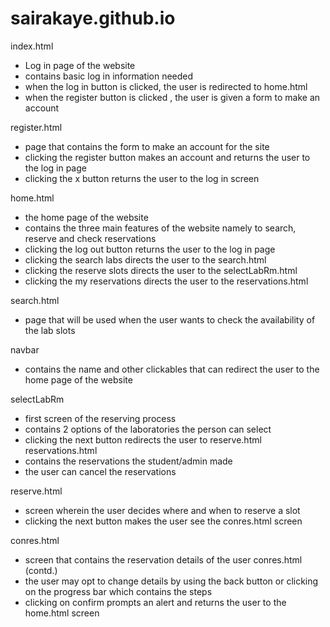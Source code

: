 # sairakaye.github.io


index.html
- Log in page of the website
- contains basic log in information needed
- when the log in button is clicked, the user is redirected to home.html
- when the register button is clicked , the user is given a form to make an account

register.html
- page that contains the form to make an account for the site
- clicking the register button makes an account and returns the user to the log in page 
- clicking the x button returns the user to the log in screen

home.html
- the home page of the website
- contains the three main features of the website namely to search, reserve and check reservations
- clicking the log out button returns the user to the log in page 
- clicking the search labs directs the user to the search.html
- clicking the reserve slots directs the user to the selectLabRm.html
- clicking the my reservations directs the user to the reservations.html

search.html
- page that will be used when the user wants to check the availability of the lab slots

navbar
- contains the name and other clickables that can redirect the user to the home page of the website

selectLabRm
- first screen of the reserving process
- contains 2 options of the laboratories the person can select
- clicking the next button redirects the user to reserve.html
reservations.html
- contains the reservations the student/admin made
- the user can cancel the reservations

reserve.html
- screen wherein the user decides where and when to reserve a slot
- clicking the next button makes the user see the conres.html screen

conres.html
- screen that contains the reservation details of the user
conres.html (contd.)
- the user may opt to change details by using the back button or clicking on the progress bar which contains the steps
- clicking on confirm prompts an alert and returns the user to the home.html screen